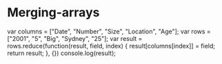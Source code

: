 # Merging-arrays

var columns = ["Date", "Number", "Size", "Location", "Age"];
var rows = ["2001", "5", "Big", "Sydney", "25"];
var result = rows.reduce(function(result, field, index) {
 result[columns[index]] = field;
 return result;
}, {})
console.log(result);

